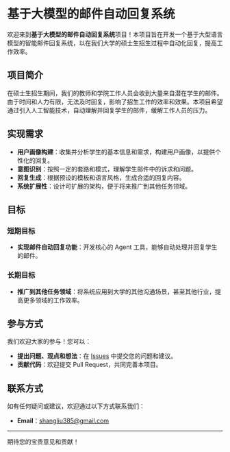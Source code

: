 # 基于大模型的邮件自动回复系统

欢迎来到**基于大模型的邮件自动回复系统**项目！本项目旨在开发一个基于大型语言模型的智能邮件回复系统，以在我们大学的硕士生招生过程中自动化回复，提高工作效率。

## 项目简介

在硕士生招生期间，我们的教师和学院工作人员会收到大量来自潜在学生的邮件。由于时间和人力有限，无法及时回复，影响了招生工作的效率和效果。本项目希望通过引入人工智能技术，自动理解并回复学生的邮件，缓解工作人员的压力。

## 实现需求

- **用户画像构建**：收集并分析学生的基本信息和需求，构建用户画像，以提供个性化的回复。
- **意图识别**：按照一定的套路和模式，理解学生邮件中的诉求和问题。
- **回复生成**：根据预设的模板和语言风格，生成合适的回复内容。
- **系统扩展性**：设计可扩展的架构，便于将来推广到其他任务领域。

## 目标

### 短期目标

- **实现邮件自动回复功能**：开发核心的 Agent 工具，能够自动处理并回复学生的邮件。

### 长期目标

- **推广到其他任务领域**：将系统应用到大学的其他沟通场景，甚至其他行业，提高更多领域的工作效率。

## 参与方式

我们欢迎大家的参与！您可以：

- **提出问题、观点和想法**：在 [Issues](../../issues) 中提交您的问题和建议。
- **贡献代码**：欢迎提交 Pull Request，共同完善本项目。

## 联系方式

如有任何疑问或建议，欢迎通过以下方式联系我们：

- **Email**：<shangliu385@gmail.com>

---

期待您的宝贵意见和贡献！
